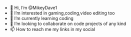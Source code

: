 - 👋 Hi, I’m @MikeyDave1
- 👀 I’m interested in gaming,coding,video editing too
- 🌱 I’m currently learning coding
- 💞️ I’m looking to collaborate on code projects of any kind
- 📫 How to reach me my links in my social

<!---
MikeyDave1/MikeyDave1 is a ✨ special ✨ repository because its `README.md` (this file) appears on your GitHub profile.
You can click the Preview link to take a look at your changes.
--->
